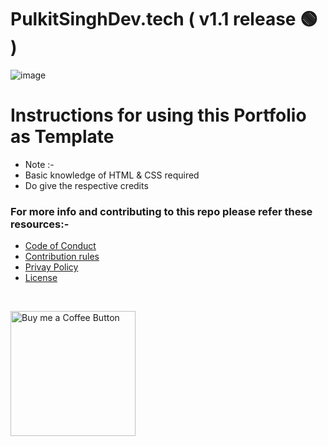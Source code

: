 # PulkitSinghDev.tech ( v1.1 release 🟢 )

![image](https://user-images.githubusercontent.com/71369943/130896725-1b43320d-19cb-45a1-ae00-5297c8f614d7.png)


# Instructions for using this Portfolio as Template
 - Note :-
  - Basic knowledge of HTML & CSS required
  -  Do give the respective credits

### For more info and contributing to this repo please refer these resources:-

 - <a href="CODE_OF_CONDUCT.md">Code of Conduct</a>
 - <a href="CONTRIBUTING.md">Contribution rules</a>
 - <a href="Privacy%20Policy.md">Privay Policy</a>
 - <a href="LICENSE">License</a>
 
 <br>
 
 
<a href="https://www.patreon.com/pulkitsinghdev"><img alt="Buy me a Coffee Button" width=200 src="https://camo.githubusercontent.com/2b7105015397da52617ce6775a339b0b99d689d6f644c2ce911c5d472362bcbd/68747470733a2f2f63352e70617472656f6e2e636f6d2f65787465726e616c2f6c6f676f2f6265636f6d655f615f706174726f6e5f627574746f6e2e706e67"></a>
